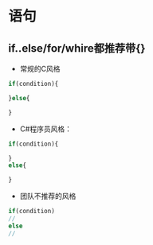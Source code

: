 # 语句

## if..else/for/whire都推荐带{}
+ 常规的C风格
```javascript
if(condition){

}else{

}
```

+ C#程序员风格：
```javascript
if(condition){

}
else{

}
```

+ 团队不推荐的风格
```javascript
if(condition)
//
else
//
```

